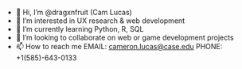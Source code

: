 - 👋 Hi, I’m @dragxnfruit (Cam Lucas)
- 👀 I’m interested in UX research & web development
- 🌱 I’m currently learning Python, R, SQL
- 💞️ I’m looking to collaborate on web or game development projects
- 📫 How to reach me EMAIL: cameron.lucas@case.edu PHONE: +1(585)-643-0133

<!---
dragxnfruit/dragxnfruit is a ✨ special ✨ repository because its `README.md` (this file) appears on your GitHub profile.
You can click the Preview link to take a look at your changes.
--->
